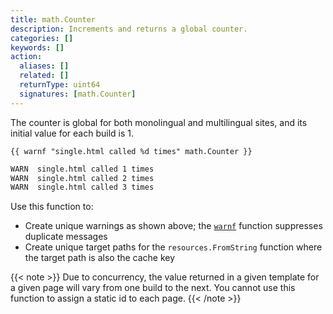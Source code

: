 ```yaml
---
title: math.Counter
description: Increments and returns a global counter.
categories: []
keywords: []
action:
  aliases: []
  related: []
  returnType: uint64
  signatures: [math.Counter]
---
```


The counter is global for both monolingual and multilingual sites, and its initial value for each build is&nbsp;1.

```go-html-template
{{ warnf "single.html called %d times" math.Counter }}
```

```sh
WARN  single.html called 1 times
WARN  single.html called 2 times
WARN  single.html called 3 times
```

Use this function to:

- Create unique warnings as shown above; the [`warnf`] function suppresses duplicate messages
- Create unique target paths for the `resources.FromString` function where the target path is also the cache key

[`warnf`]: /functions/fmt/warnf/
[`resources.FromString`]: /functions/resources/fromstring/

{{< note >}}
Due to concurrency, the value returned in a given template for a given page will vary from one build to the next. You cannot use this function to assign a static id to each page.
{{< /note >}}
